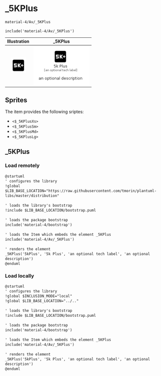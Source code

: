 # _5KPlus


```text
material-4/Av/_5KPlus
```

```text
include('material-4/Av/_5KPlus')
```



| Illustration | _5KPlus |
| :---: | :---: |
| ![illustration for Illustration](../../material-4/Av/_5KPlus.png) | ![illustration for _5KPlus](../../material-4/Av/_5KPlus.Local.png) |



## Sprites
The item provides the following sriptes:

- `<$_5KPlusXs>`
- `<$_5KPlusSm>`
- `<$_5KPlusMd>`
- `<$_5KPlusLg>`





## _5KPlus

### Load remotely
```plantuml
@startuml
' configures the library
!global $LIB_BASE_LOCATION="https://raw.githubusercontent.com/tmorin/plantuml-libs/master/distribution"

' loads the library's bootstrap
!include $LIB_BASE_LOCATION/bootstrap.puml

' loads the package bootstrap
include('material-4/bootstrap')

' loads the Item which embeds the element _5KPlus
include('material-4/Av/_5KPlus')

' renders the element
_5KPlus('5kPlus', '5k Plus', 'an optional tech label', 'an optional description')
@enduml
```

### Load locally
```plantuml
@startuml
' configures the library
!global $INCLUSION_MODE="local"
!global $LIB_BASE_LOCATION="../.."

' loads the library's bootstrap
!include $LIB_BASE_LOCATION/bootstrap.puml

' loads the package bootstrap
include('material-4/bootstrap')

' loads the Item which embeds the element _5KPlus
include('material-4/Av/_5KPlus')

' renders the element
_5KPlus('5kPlus', '5k Plus', 'an optional tech label', 'an optional description')
@enduml
```

